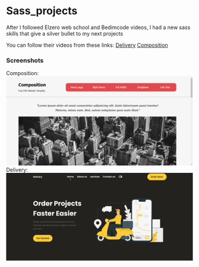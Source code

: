 # Sass_projects
After I followed Elzero web school and Bedimcode videos, I had a new sass skills that give a silver bullet to my next projects

You can follow their videos from these links:
[Delivery](https://www.youtube.com/watch?v=xOQU3YNHxJc)
[Composition](https://www.youtube.com/playlist?list=PLDoPjvoNmBAz9sluuyOWPifXvySgrGma8)

### Screenshots
Composition:
![composition](https://github.com/AbdAlghaniAlbiek/Sass_projects/blob/main/snapshots/composition.png)
Delivery:
![delivery](https://github.com/AbdAlghaniAlbiek/Sass_projects/blob/main/snapshots/delivery.png)
